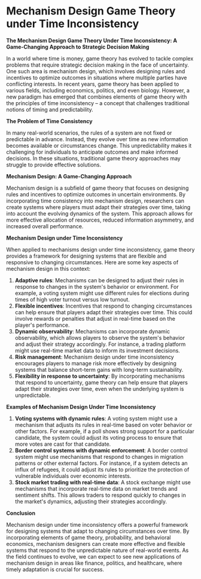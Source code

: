 # Mechanism Design Game Theory under Time Inconsistency

**The Mechanism Design Game Theory Under Time Inconsistency: A Game-Changing Approach to Strategic Decision Making**

In a world where time is money, game theory has evolved to tackle complex problems that require strategic decision making in the face of uncertainty. One such area is mechanism design, which involves designing rules and incentives to optimize outcomes in situations where multiple parties have conflicting interests. In recent years, game theory has been applied to various fields, including economics, politics, and even biology. However, a new paradigm has emerged that combines elements of game theory with the principles of time inconsistency – a concept that challenges traditional notions of timing and predictability.

**The Problem of Time Consistency**

In many real-world scenarios, the rules of a system are not fixed or predictable in advance. Instead, they evolve over time as new information becomes available or circumstances change. This unpredictability makes it challenging for individuals to anticipate outcomes and make informed decisions. In these situations, traditional game theory approaches may struggle to provide effective solutions.

**Mechanism Design: A Game-Changing Approach**

Mechanism design is a subfield of game theory that focuses on designing rules and incentives to optimize outcomes in uncertain environments. By incorporating time consistency into mechanism design, researchers can create systems where players must adapt their strategies over time, taking into account the evolving dynamics of the system. This approach allows for more effective allocation of resources, reduced information asymmetry, and increased overall performance.

**Mechanism Design under Time Inconsistency**

When applied to mechanisms design under time inconsistency, game theory provides a framework for designing systems that are flexible and responsive to changing circumstances. Here are some key aspects of mechanism design in this context:

1. **Adaptive rules**: Mechanisms can be designed to adjust their rules in response to changes in the system's behavior or environment. For example, a voting system might use different rules for elections during times of high voter turnout versus low turnout.
2. **Flexible incentives**: Incentives that respond to changing circumstances can help ensure that players adapt their strategies over time. This could involve rewards or penalties that adjust in real-time based on the player's performance.
3. **Dynamic observability**: Mechanisms can incorporate dynamic observability, which allows players to observe the system's behavior and adjust their strategy accordingly. For instance, a trading platform might use real-time market data to inform its investment decisions.
4. **Risk management**: Mechanism design under time inconsistency encourages players to manage risk more effectively by designing systems that balance short-term gains with long-term sustainability.
5. **Flexibility in response to uncertainty**: By incorporating mechanisms that respond to uncertainty, game theory can help ensure that players adapt their strategies over time, even when the underlying system is unpredictable.

**Examples of Mechanism Design Under Time Inconsistency**

1. **Voting systems with dynamic rules**: A voting system might use a mechanism that adjusts its rules in real-time based on voter behavior or other factors. For example, if a poll shows strong support for a particular candidate, the system could adjust its voting process to ensure that more votes are cast for that candidate.
2. **Border control systems with dynamic enforcement**: A border control system might use mechanisms that respond to changes in migration patterns or other external factors. For instance, if a system detects an influx of refugees, it could adjust its rules to prioritize the protection of vulnerable individuals over economic interests.
3. **Stock market trading with real-time data**: A stock exchange might use mechanisms that incorporate real-time data on market trends and sentiment shifts. This allows traders to respond quickly to changes in the market's dynamics, adjusting their strategies accordingly.

**Conclusion**

Mechanism design under time inconsistency offers a powerful framework for designing systems that adapt to changing circumstances over time. By incorporating elements of game theory, probability, and behavioral economics, mechanism designers can create more effective and flexible systems that respond to the unpredictable nature of real-world events. As the field continues to evolve, we can expect to see new applications of mechanism design in areas like finance, politics, and healthcare, where timely adaptation is crucial for success.
